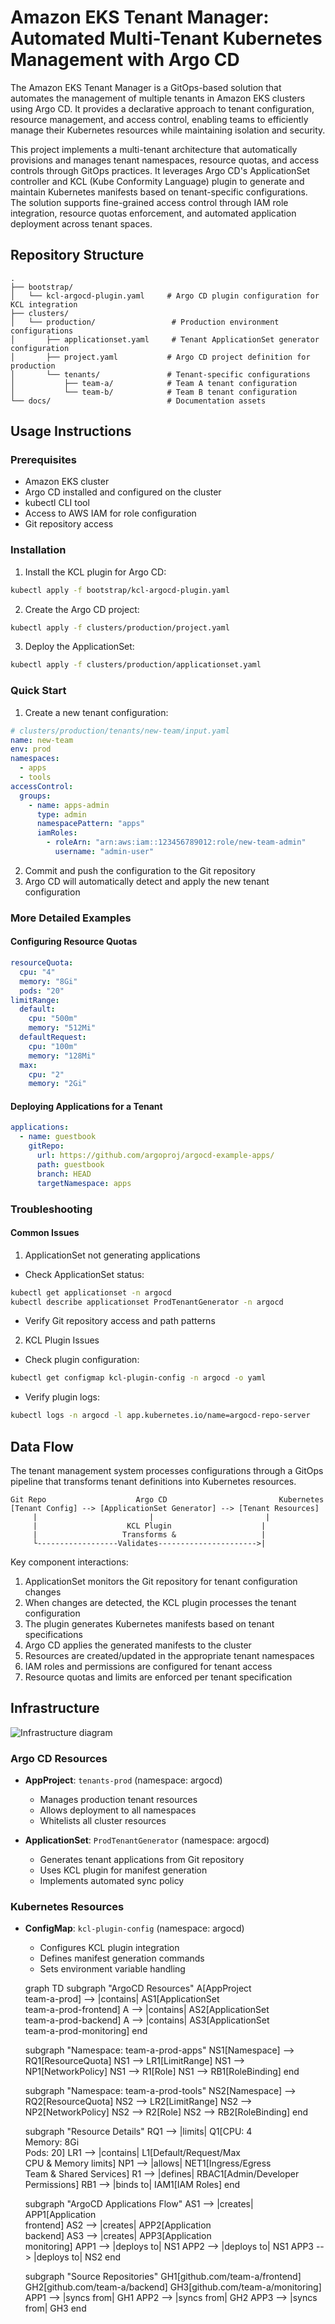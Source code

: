 # Amazon EKS Tenant Manager: Automated Multi-Tenant Kubernetes Management with Argo CD

The Amazon EKS Tenant Manager is a GitOps-based solution that automates the management of multiple tenants in Amazon EKS clusters using Argo CD. It provides a declarative approach to tenant configuration, resource management, and access control, enabling teams to efficiently manage their Kubernetes resources while maintaining isolation and security.

This project implements a multi-tenant architecture that automatically provisions and manages tenant namespaces, resource quotas, and access controls through GitOps practices. It leverages Argo CD's ApplicationSet controller and KCL (Kube Conformity Language) plugin to generate and maintain Kubernetes manifests based on tenant-specific configurations. The solution supports fine-grained access control through IAM role integration, resource quotas enforcement, and automated application deployment across tenant spaces.

## Repository Structure
```
.
├── bootstrap/
│   └── kcl-argocd-plugin.yaml     # Argo CD plugin configuration for KCL integration
├── clusters/
│   └── production/                 # Production environment configurations
│       ├── applicationset.yaml     # Tenant ApplicationSet generator configuration
│       ├── project.yaml           # Argo CD project definition for production
│       └── tenants/               # Tenant-specific configurations
│           ├── team-a/            # Team A tenant configuration
│           └── team-b/            # Team B tenant configuration
└── docs/                          # Documentation assets
```

## Usage Instructions

### Prerequisites
- Amazon EKS cluster
- Argo CD installed and configured on the cluster
- kubectl CLI tool
- Access to AWS IAM for role configuration
- Git repository access

### Installation

1. Install the KCL plugin for Argo CD:
```bash
kubectl apply -f bootstrap/kcl-argocd-plugin.yaml
```

2. Create the Argo CD project:
```bash
kubectl apply -f clusters/production/project.yaml
```

3. Deploy the ApplicationSet:
```bash
kubectl apply -f clusters/production/applicationset.yaml
```

### Quick Start

1. Create a new tenant configuration:
```yaml
# clusters/production/tenants/new-team/input.yaml
name: new-team
env: prod
namespaces:
  - apps
  - tools
accessControl:
  groups:
    - name: apps-admin
      type: admin
      namespacePattern: "apps"
      iamRoles:
        - roleArn: "arn:aws:iam::123456789012:role/new-team-admin"
          username: "admin-user"
```

2. Commit and push the configuration to the Git repository
3. Argo CD will automatically detect and apply the new tenant configuration

### More Detailed Examples

#### Configuring Resource Quotas
```yaml
resourceQuota:
  cpu: "4"
  memory: "8Gi"
  pods: "20"
limitRange:
  default:
    cpu: "500m"
    memory: "512Mi"
  defaultRequest:
    cpu: "100m"
    memory: "128Mi"
  max:
    cpu: "2"
    memory: "2Gi"
```

#### Deploying Applications for a Tenant
```yaml
applications:
  - name: guestbook
    gitRepo:
      url: https://github.com/argoproj/argocd-example-apps/
      path: guestbook
      branch: HEAD
      targetNamespace: apps
```

### Troubleshooting

#### Common Issues

1. ApplicationSet not generating applications
- Check ApplicationSet status:
```bash
kubectl get applicationset -n argocd
kubectl describe applicationset ProdTenantGenerator -n argocd
```
- Verify Git repository access and path patterns

2. KCL Plugin Issues
- Check plugin configuration:
```bash
kubectl get configmap kcl-plugin-config -n argocd -o yaml
```
- Verify plugin logs:
```bash
kubectl logs -n argocd -l app.kubernetes.io/name=argocd-repo-server
```

## Data Flow

The tenant management system processes configurations through a GitOps pipeline that transforms tenant definitions into Kubernetes resources.

```ascii
Git Repo                    Argo CD                         Kubernetes
[Tenant Config] --> [ApplicationSet Generator] --> [Tenant Resources]
     |                         |                         |
     |                    KCL Plugin                    |
     |                   Transforms &                   |
     └------------------Validates---------------------->|
```

Key component interactions:
1. ApplicationSet monitors the Git repository for tenant configuration changes
2. When changes are detected, the KCL plugin processes the tenant configuration
3. The plugin generates Kubernetes manifests based on tenant specifications
4. Argo CD applies the generated manifests to the cluster
5. Resources are created/updated in the appropriate tenant namespaces
6. IAM roles and permissions are configured for tenant access
7. Resource quotas and limits are enforced per tenant specification

## Infrastructure

![Infrastructure diagram](./docs/infra.svg)

### Argo CD Resources
- **AppProject**: `tenants-prod` (namespace: argocd)
  - Manages production tenant resources
  - Allows deployment to all namespaces
  - Whitelists all cluster resources

- **ApplicationSet**: `ProdTenantGenerator` (namespace: argocd)
  - Generates tenant applications from Git repository
  - Uses KCL plugin for manifest generation
  - Implements automated sync policy

### Kubernetes Resources
- **ConfigMap**: `kcl-plugin-config` (namespace: argocd)
  - Configures KCL plugin integration
  - Defines manifest generation commands
  - Sets environment variable handling



  graph TD
    subgraph "ArgoCD Resources"
        A[AppProject<br/>team-a-prod] --> |contains| AS1[ApplicationSet<br/>team-a-prod-frontend]
        A --> |contains| AS2[ApplicationSet<br/>team-a-prod-backend]
        A --> |contains| AS3[ApplicationSet<br/>team-a-prod-monitoring]
    end

    subgraph "Namespace: team-a-prod-apps"
        NS1[Namespace] --> RQ1[ResourceQuota]
        NS1 --> LR1[LimitRange]
        NS1 --> NP1[NetworkPolicy]
        NS1 --> R1[Role]
        NS1 --> RB1[RoleBinding]
    end

    subgraph "Namespace: team-a-prod-tools"
        NS2[Namespace] --> RQ2[ResourceQuota]
        NS2 --> LR2[LimitRange]
        NS2 --> NP2[NetworkPolicy]
        NS2 --> R2[Role]
        NS2 --> RB2[RoleBinding]
    end

    subgraph "Resource Details"
        RQ1 --> |limits| Q1[CPU: 4<br/>Memory: 8Gi<br/>Pods: 20]
        LR1 --> |contains| L1[Default/Request/Max<br/>CPU & Memory limits]
        NP1 --> |allows| NET1[Ingress/Egress<br/>Team & Shared Services]
        R1 --> |defines| RBAC1[Admin/Developer<br/>Permissions]
        RB1 --> |binds to| IAM1[IAM Roles]
    end

    subgraph "ArgoCD Applications Flow"
        AS1 --> |creates| APP1[Application<br/>frontend]
        AS2 --> |creates| APP2[Application<br/>backend]
        AS3 --> |creates| APP3[Application<br/>monitoring]
        APP1 --> |deploys to| NS1
        APP2 --> |deploys to| NS1
        APP3 --> |deploys to| NS2
    end

    subgraph "Source Repositories"
        GH1[github.com/team-a/frontend]
        GH2[github.com/team-a/backend]
        GH3[github.com/team-a/monitoring]
        APP1 --> |syncs from| GH1
        APP2 --> |syncs from| GH2
        APP3 --> |syncs from| GH3
    end